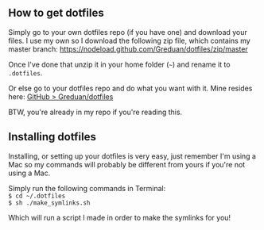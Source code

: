 ## How to get dotfiles

Simply go to your own dotfiles repo (if you have one) and download your files. I use my own so I download the following zip file, which contains my master branch: https://nodeload.github.com/Greduan/dotfiles/zip/master

Once I've done that unzip it in your home folder (`~`) and rename it to `.dotfiles`.

Or else go to your dotfiles repo and do what you want with it. Mine resides here: [GitHub > Greduan/dotfiles](https://github.com/Greduan/dotfiles)

BTW, you're already in my repo if you're reading this.

## Installing dotfiles

Installing, or setting up your dotfiles is very easy, just remember I'm using a Mac so my commands will probably be different from yours if you're not using a Mac.

Simply run the following commands in Terminal:<br />
`$ cd ~/.dotfiles`<br />
`$ sh ./make_symlinks.sh`

Which will run a script I made in order to make the symlinks for you!
